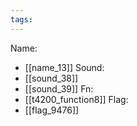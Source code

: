 ```yaml
---
tags:
---
```

Name:
- [[name_13]]
Sound:
- [[sound_38]]
- [[sound_39]]
Fn:
- [[t4200_function8]]
Flag:
- [[flag_9476]]
